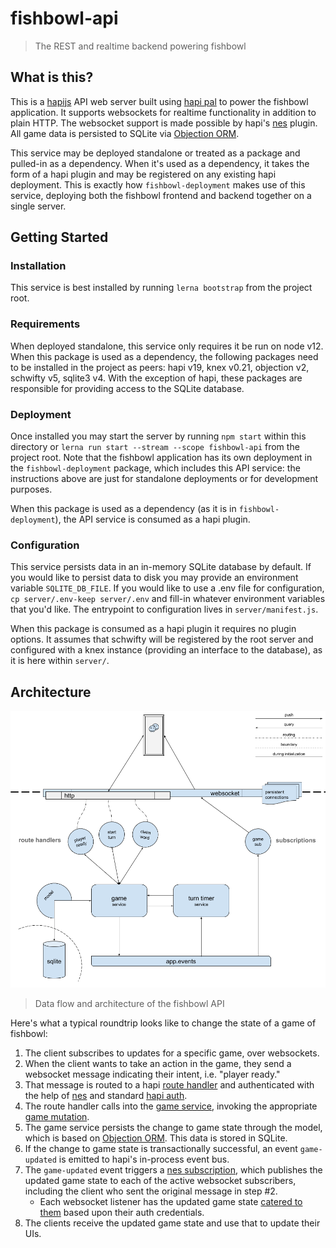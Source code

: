 # fishbowl-api
> The REST and realtime backend powering fishbowl

## What is this?
This is a [hapijs](https://hapi.dev/) API web server built using [hapi pal](https://hapipal.com/) to power the fishbowl application.  It supports websockets for realtime functionality in addition to plain HTTP.  The websocket support is made possible by hapi's [nes](https://hapi.dev/module/nes/) plugin.  All game data is persisted to SQLite via [Objection ORM](https://vincit.github.io/objection.js/).

This service may be deployed standalone or treated as a package and pulled-in as a dependency.  When it's used as a dependency, it takes the form of a hapi plugin and may be registered on any existing hapi deployment.  This is exactly how `fishbowl-deployment` makes use of this service, deploying both the fishbowl frontend and backend together on a single server.

## Getting Started
### Installation
This service is best installed by running `lerna bootstrap` from the project root.

### Requirements
When deployed standalone, this service only requires it be run on node v12.  When this package is used as a dependency, the following packages need to be installed in the project as peers: hapi v19, knex v0.21, objection v2, schwifty v5, sqlite3 v4.  With the exception of hapi, these packages are responsible for providing access to the SQLite database.

### Deployment
Once installed you may start the server by running `npm start` within this directory or `lerna run start --stream --scope fishbowl-api` from the project root.  Note that the fishbowl application has its own deployment in the `fishbowl-deployment` package, which includes this API service: the instructions above are just for standalone deployments or for development purposes.

When this package is used as a dependency (as it is in `fishbowl-deployment`), the API service is consumed as a hapi plugin.

### Configuration
This service persists data in an in-memory SQLite database by default.  If you would like to persist data to disk you may provide an environment variable `SQLITE_DB_FILE`.  If you would like to use a .env file for configuration, `cp server/.env-keep server/.env` and fill-in whatever environment variables that you'd like.  The entrypoint to configuration lives in `server/manifest.js`.

When this package is consumed as a hapi plugin it requires no plugin options.  It assumes that schwifty will be registered by the root server and configured with a knex instance (providing an interface to the database), as it is here within `server/`.

## Architecture

![Data flow and architecture of the fishbowl API](../../.github/api-architecture.png)
> Data flow and architecture of the fishbowl API

Here's what a typical roundtrip looks like to change the state of a game of fishbowl:

1. The client subscribes to updates for a specific game, over websockets.
2. When the client wants to take an action in the game, they send a websocket message indicating their intent, i.e. "player ready."
3. That message is routed to a hapi [route handler](TODO) and authenticated with the help of [nes](https://hapi.dev/module/nes/) and standard [hapi auth]().
4. The route handler calls into the [game service](TODO), invoking the appropriate [game mutation](TODO).
5. The game service persists the change to game state through the model, which is based on [Objection ORM](TODO).  This data is stored in SQLite.
6. If the change to game state is transactionally successful, an event `game-updated` is emitted to hapi's in-process event bus.
7. The `game-updated` event triggers a [nes subscription](TODO), which publishes the updated game state to each of the active websocket subscribers, including the client who sent the original message in step #2.
   - Each websocket listener has the updated game state [catered to them](TODO) based upon their auth credentials.
8. The clients receive the updated game state and use that to update their UIs.
